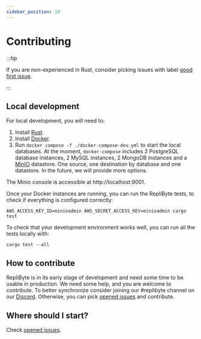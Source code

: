 ```yaml
---
sidebar_position: 10
---
```


# Contributing

:::tip

If you are non-experienced in Rust, consider picking issues with label [good first issue](https://github.com/Qovery/replibyte/issues?q=is%3Aopen+is%3Aissue+label%3A%22good+first+issue%22).

:::

## Local development

For local development, you will need to:

1. Install [Rust](https://www.rust-lang.org/).
2. Install [Docker](https://www.docker.com).
3. Run `docker compose -f ./docker-compose-dev.yml` to
start the local databases. At the moment, `docker-compose` includes 2 PostgreSQL database instances, 2 MySQL instances, 2 MongoDB instances
and a [MinIO](https://min.io) datastore. One source, one destination by database and one datastore. In the future, we will provide more options.

The Minio console is accessible at http://localhost:9001.

Once your Docker instances are running, you can run the RepliByte tests, to check if everything is configured correctly:

```shell
AWS_ACCESS_KEY_ID=minioadmin AWS_SECRET_ACCESS_KEY=minioadmin cargo test
```

To check that your development environment works well, you can run all the tests locally with:

```shell
cargo test --all
```

## How to contribute

RepliByte is in its early stage of development and need some time to be usable in production. We need some help, and you are welcome to
contribute. To better synchronize consider joining our #replibyte channel on our [Discord](https://discord.qovery.com). Otherwise, you can
pick [opened issues](https://github.com/Qovery/replibyte/issues) and contribute.

## Where should I start?

Check [opened issues](https://github.com/Qovery/replibyte/issues). 

